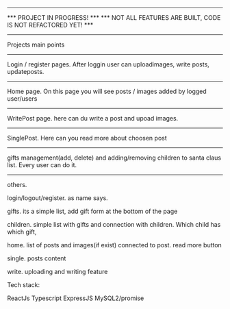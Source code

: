 

*********************************************************************************
***                       PROJECT IN PROGRESS!                                ***
***         NOT ALL FEATURES ARE BUILT, CODE IS NOT REFACTORED YET!           ***
*********************************************************************************            



Projects main points


***********************************************

Login / register pages. After loggin user can uploadimages, write posts, updateposts.

**********************************************

Home page. On this page you will see posts / images added by logged user/users

**********************************************

WritePost page. here can du write a post and upoad images.

**********************************************

SinglePost. Here can you read more about choosen post

**********************************************

gifts management(add, delete) and adding/removing children to santa claus list. Every user can do it.

***********************************************


others.

login/logout/register. as name says.

gifts. its a simple list, add gift form at the bottom of the page

children. simple list with gifts and connection with children. Which child has which gift,

home. list of posts and images(if  exist)  connected to post. read more button

single. posts content

write. uploading  and writing feature


Tech stack:

ReactJs
Typescript
ExpressJS
MySQL2/promise





